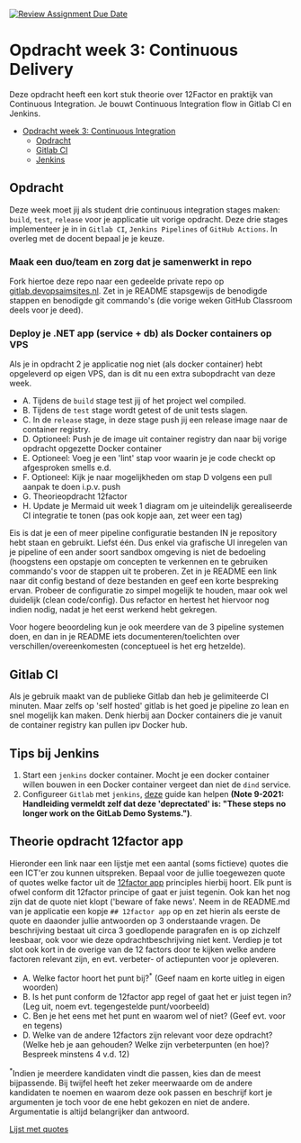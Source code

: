 [![Review Assignment Due Date](https://classroom.github.com/assets/deadline-readme-button-24ddc0f5d75046c5622901739e7c5dd533143b0c8e959d652212380cedb1ea36.svg)](https://classroom.github.com/a/OfWcHlDv)
# Opdracht week 3: Continuous Delivery

Deze opdracht heeft een kort stuk theorie over 12Factor en praktijk van Continuous Integration. Je bouwt Continuous Integration flow in Gitlab CI en Jenkins. 

- [Opdracht week 3: Continuous Integration](#opdracht-week-3-continuous-integration)
  - [Opdracht](#opdracht)
  - [Gitlab CI](#gitlab-ci)
  - [Jenkins](#jenkins)

## Opdracht

Deze week moet jij als student drie continuous integration stages maken: `build`, `test`, `release` voor je applicatie uit vorige opdracht. Deze drie stages implementeer je in in `Gitlab CI`, `Jenkins Pipelines` of `GitHub Actions`. In overleg met de docent bepaal je je keuze.

### Maak een duo/team en zorg dat je samenwerkt in repo

Fork hiertoe deze repo naar een gedeelde private repo op [gitlab.devopsaimsites.nl](https://gitlab.devops.aimsites.nl/).
Zet in je README stapsgewijs  de benodigde stappen en benodigde git commando's (die vorige weken GitHub Classroom deels voor je deed).

### Deploy je .NET app (service + db) als Docker containers op VPS

Als je in opdracht 2 je applicatie nog niet (als docker container) hebt opgeleverd op eigen VPS, dan is dit nu een extra subopdracht van deze week.

- A. Tijdens de `build` stage test jij of het project wel compiled.
- B. Tijdens de `test` stage wordt getest of de unit tests slagen.
- C. In de `release` stage, in deze stage push jij een release image naar de container registry.
- D. Optioneel: Push je de image uit container registry dan naar bij vorige opdracht opgezette Docker container
- E. Optioneel: Voeg je een 'lint' stap voor waarin je je code checkt op afgesproken smells e.d.
- F. Optioneel: Kijk je naar mogelijkheden om stap D volgens een pull aanpak te doen i.p.v. push
- G. Theorieopdracht 12factor
- H. Update je Mermaid uit week 1 diagram om je uiteindelijk gerealiseerde CI integratie te tonen (pas ook kopje aan, zet weer een tag)

Eis is dat je een of meer pipeline configuratie bestanden IN je repository hebt staan en gebruikt. Liefst één. Dus enkel via grafische UI inregelen van je pipeline of een ander soort sandbox omgeving is niet de bedoeling (hoogstens een opstapje om concepten te verkennen en te gebruiken commando's voor de stappen uit te proberen. Zet in je README een link naar dit config bestand of deze bestanden en geef een korte bespreking ervan. Probeer de configuratie zo simpel mogelijk te houden, maar ook wel duidelijk (clean code/config). Dus refactor en hertest het hiervoor nog indien nodig, nadat je het eerst werkend hebt gekregen.

Voor hogere beoordeling kun je ook meerdere van de 3 pipeline systemen doen, en dan in je README iets documenteren/toelichten over verschillen/overeenkomesten (conceptueel is het erg hetzelde).

## Gitlab CI

Als je gebruik maakt van de publieke Gitlab dan heb je gelimiteerde CI minuten. Maar zelfs op 'self hosted' gitlab is het goed je pipeline zo lean en snel mogelijk kan maken. Denk hierbij aan Docker containers die je vanuit de container registry kan pullen ipv Docker hub.

## Tips bij Jenkins

1. Start een `jenkins` docker container. Mocht je een docker container willen bouwen in een Docker container vergeet dan niet de `dind` service.
2. Configureer `Gitlab` met `jenkins`, [deze](https://about.gitlab.com/handbook/customer-success/demo-systems/tutorials/integrations/create-jenkins-pipeline/#task-6-generate-an-api-token-for-gitlab-integration) guide kan helpen **(Note 9-2021: Handleiding vermeldt zelf dat deze 'deprectated' is: "These steps no longer work on the GitLab Demo Systems.")**.

## Theorie opdracht 12factor app

Hieronder een link naar een lijstje met een aantal (soms fictieve) quotes die een ICT'er zou kunnen uitspreken. Bepaal voor de jullie toegewezen quote of quotes welke factor uit de [12factor app](https://12factor.net) principles hierbij hoort. Elk punt is ofwel conform dit 12factor principe of gaat er juist tegenin. Ook kan het nog zijn dat de quote niet klopt ('beware of fake news'. Neem in de README.md van je applicatie een kopje `## 12factor app` op en zet hierin als eerste de quote en daaonder jullie antwoorden op 3 onderstaande vragen. De beschrijving bestaat uit circa 3 goedlopende paragrafen en is op zichzelf leesbaar, ook voor wie deze opdrachtbeschrijving niet kent. Verdiep je tot slot ook kort in de overige van de 12 factors door te kijken welke andere factoren relevant zijn, en evt. verbeter- of actiepunten voor je opleveren.

- A. Welke factor hoort het punt bij?<sup>*</sup> (Geef naam en korte uitleg in eigen woorden)
- B. Is het punt conform de 12factor app regel of gaat het er juist tegen in? (Leg uit, noem evt. tegengestelde punt/voorbeeld)
- C. Ben je het eens met het punt en waarom wel of niet? (Geef evt. voor en tegens)
- D. Welke van de andere 12factors zijn relevant voor deze opdracht? (Welke heb je aan gehouden? Welke zijn verbeterpunten (en hoe)? Bespreek minstens 4 v.d. 12)

<sup>*</sup>Indien je meerdere kandidaten vindt die passen, kies dan de meest bijpassende. Bij twijfel heeft het zeker meerwaarde om de andere kandidaten te noemen en waarom deze ook passen en beschrijf kort je argumenten je toch voor de ene hebt gekozen en niet de andere. Argumentatie is altijd belangrijker dan antwoord.

[Lijst met quotes](lijst-met-quotes.md)

